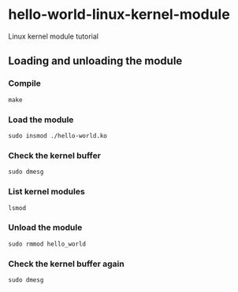 # hello-world-linux-kernel-module
Linux kernel module tutorial

## Loading and unloading the module

### Compile

`make`

### Load the module

`sudo insmod ./hello-world.ko`

### Check the kernel buffer

`sudo dmesg`

### List kernel modules

`lsmod`

### Unload the module

`sudo rmmod hello_world`

### Check the kernel buffer again

`sudo dmesg`
